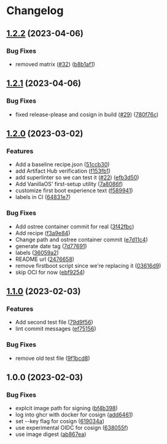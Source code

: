 # Changelog

## [1.2.2](https://github.com/ublue-os/experimental/compare/v1.2.1...v1.2.2) (2023-04-06)


### Bug Fixes

* removed matrix  ([#32](https://github.com/ublue-os/experimental/issues/32)) ([b8b1af1](https://github.com/ublue-os/experimental/commit/b8b1af195c1bf4c38f684451780027274ebd8994))

## [1.2.1](https://github.com/ublue-os/experimental/compare/v1.2.0...v1.2.1) (2023-04-06)


### Bug Fixes

* fixed release-please and cosign in build ([#29](https://github.com/ublue-os/experimental/issues/29)) ([780f76c](https://github.com/ublue-os/experimental/commit/780f76c2e9dc0cda95fec57b9f69c98c4d1aba92))

## [1.2.0](https://github.com/ublue-os/experimental/compare/v1.1.0...v1.2.0) (2023-03-02)


### Features

* Add a baseline recipe.json ([51ccb30](https://github.com/ublue-os/experimental/commit/51ccb30a5e51f66496e7bff9281d14bfa0361a2b))
* add Artifact Hub verification ([f153fb1](https://github.com/ublue-os/experimental/commit/f153fb10386e1bfaa0fee3387968c1e0ba1f05d8))
* add superlinter so we can test it ([#22](https://github.com/ublue-os/experimental/issues/22)) ([efb3d50](https://github.com/ublue-os/experimental/commit/efb3d5011c8c2adc3107825ab01a30e37f11aa5e))
* Add VanillaOS' first-setup utility ([7a8086f](https://github.com/ublue-os/experimental/commit/7a8086f02b35524846b2127449d7a90cde25c84e))
* customize first boot experience text ([f589941](https://github.com/ublue-os/experimental/commit/f589941dc20cca216a863cc4dbcf97efe37cc2f5))
* labels in CI ([64831e7](https://github.com/ublue-os/experimental/commit/64831e7289ab07cc86b9e707a0bbe92a2e2156b3))


### Bug Fixes

* Add ostree container commit for real ([3f42fbc](https://github.com/ublue-os/experimental/commit/3f42fbce7bc05c7ecd4c503f7652e4c04be71fcd))
* Add recipe ([f3a9e84](https://github.com/ublue-os/experimental/commit/f3a9e84d144ba6e2ab200464c0c40ffa6364a72b))
* Change path and ostree container commit ([e7d11c4](https://github.com/ublue-os/experimental/commit/e7d11c4dd6507af93b57cbbd1c122c24461436c4))
* generate date tag ([7d77691](https://github.com/ublue-os/experimental/commit/7d77691af1a00b82c0c023dd96d74cf8fe494349))
* labels ([36059a2](https://github.com/ublue-os/experimental/commit/36059a2634579f53decd6361eba3e9fe9e9f45d9))
* README url ([2476658](https://github.com/ublue-os/experimental/commit/247665864725c9576484a20e41c4f97e1ac97707))
* remove firstboot script since we're replacing it ([03616d9](https://github.com/ublue-os/experimental/commit/03616d9ead50b0e964333865a711e1a1cc787557))
* skip OCI for now ([ebf9254](https://github.com/ublue-os/experimental/commit/ebf92542b363d96bd7dcbaa4bdd0b8524651114b))

## [1.1.0](https://github.com/ublue-os/experimental/compare/v1.0.0...v1.1.0) (2023-02-03)


### Features

* Add second test file ([79d9f56](https://github.com/ublue-os/experimental/commit/79d9f562a612e7dc6e3221a5374aee7e21b5493c))
* lint commit messages ([ef75156](https://github.com/ublue-os/experimental/commit/ef751564cb37fd33b4621242d66e2b71a18f0874))


### Bug Fixes

* remove old test file ([9f1bcd8](https://github.com/ublue-os/experimental/commit/9f1bcd8f120b9cb0d9963fc0785255af89b38366))

## 1.0.0 (2023-02-03)


### Bug Fixes

* explcit image path for signing ([bf4b398](https://github.com/ublue-os/experimental/commit/bf4b398c2002611ebfad209e2ee373745fef2ed4))
* log into ghcr with docker for cosign ([add6461](https://github.com/ublue-os/experimental/commit/add646142be9899eeba5133d02936c546816f203))
* set --key flag for cosign ([619034a](https://github.com/ublue-os/experimental/commit/619034ad9f25fba6f36c206c2b223db647d5c81f))
* use experimental OIDC for cosign ([638055f](https://github.com/ublue-os/experimental/commit/638055ff1d1745ce9fbcf71fa884aa6a84fb22f9))
* use image digest ([ab867ea](https://github.com/ublue-os/experimental/commit/ab867eab28ce61f8f4e4e4c3082ac0fe63e41431))
